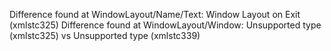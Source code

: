Difference found at WindowLayout/Name/Text: Window Layout on Exit (xmlstc325) Difference found at WindowLayout/Window: Unsupported type (xmlstc325) vs Unsupported type (xmlstc339)
